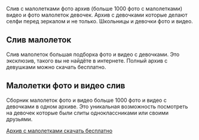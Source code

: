 <p>Слив с малолетками фото архив (больше 1000 фото с малолетками) видео и фото малолеток девочек. Архив с девочками которые делают селфи перед зеркалом и не только. Школьницы и девочки фото и видео.</p>
<h2>Слив малолеток</h2>
<p>Слив малолеток большая подборка фото и видео с девочками. Это эксклюзив, такого вы не найдёте в интернете. Полный архив с девушками можно скачать бесплатно.</p>
<h2>Малолетки фото и видео слив</h2>
<p>Сборник малолеток фото и видео больше 1000 фото и видео с девочками в одном архиве. Это уникальная возможность посмотреть на девочек которые были слиты одноклассниками или своими друзьями.</p>
<p><a href="https://telegra.ph/Sliv-intimok-devushek-09-11">Архив с малолетками скачать бесплатно</a></p>
